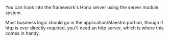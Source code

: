 You can hook into the framework's Hono server using the server module system.

Most business logic should go in the application/Maestro portion, though if http is ever directly required, you'll need an http server, which is where this comes in handy.
